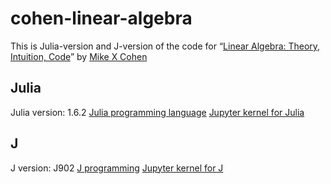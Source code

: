 # cohen-linear-algebra
This is Julia-version and J-version of the code for 
“[Linear Algebra: Theory, Intuition, Code](https://www.amazon.com/Linear-Algebra-Theory-Intuition-Code/dp/9083136604)” by [Mike X Cohen](http://www.mikexcohen.com/)

## Julia
Julia version: 1.6.2
[Julia programming language](https://julialang.org/)
[Jupyter kernel for Julia](https://github.com/JuliaLang/IJulia.jl)


## J
J version: J902
[J programming](https://jsoftware.com/)
[Jupyter kernel for J](https://github.com/martin-saurer/jkernel)

